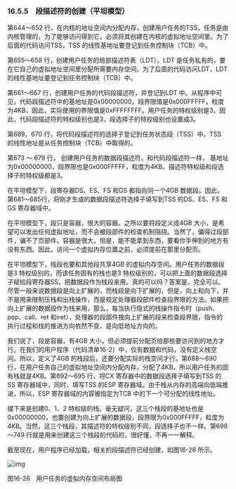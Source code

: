 ### 16.5.5　段描述符的创建（平坦模型）

第644～652 行，在内核的地址空间内分配内存，创建用户任务的TSS。任务是由内核管理的，为了能够访问得到它，必须将其创建在内核的虚拟地址空间里。为了后面的代码访问TSS，TSS 的线性基地址要登记到任务控制块（TCB）中。

第655～658 行，创建用户任务的局部描述符表（LDT）。LDT 是任务私有的，要在它自己的虚拟地址空间里分配所需要内存空间。为了后面的代码访问LDT，LDT 的线性基地址要登记到任务控制块（TCB）中。

第661～667 行，创建用户任务的代码段描述符，并登记到LDT 中。从程序中可见，代码段描述符中的基地址是0x00000000，段界限值是0x000FFFFF，粒度为4KB，因此，实际使用的界限值是0xFFFFFFFF。用户任务的特权级别是3，因此，代码段描述符的特权级别也是3，段选择子的特权级别也设置成3。

第669、670 行，将代码段描述符的选择子登记到任务状态段（TSS）中。TSS 的线性地址是从任务控制块（TCB）中取得的。

第673 ～ 679 行， 创建用户任务的数据段描述符。和代码段描述符一样， 基地址为0x00000000，段界限也是0x000FFFFF，粒度为4KB。描述符特权级和段选择子的特权级都是3。

在平坦模型下，段寄存器DS、ES、FS 和GS 都指向同一个4GB 数据段。因此，第681～685行，将刚才生成的数据段描述符选择子填写到TSS 的DS、ES、FS 和GS 寄存器域中。

在平坦模型下，段只是容器，很大的容器。之所以要将段定义成4GB 大小，是希望可以发出任何虚拟地址，而不会被段部件的检查机制阻挠。当然了，骗得过段部件，骗不了页部件。容器是很大，但是，能不能拿到东西，要看你手伸到的地方有没有东西。因此，访问一个虚拟内存位置之前，必须提前在那里分配页。

在平坦模型下，栈段也要和其他段共享4GB 的虚拟内存空间。用户任务的数据段是3 特权级别的，而该任务固有的栈也是3 特权级别的，可以把上面的数据段选择子赋给段寄存器SS，把数据段作为栈段来用。真的可以吗？答案是，完全可以。尽管一般来说数据段是向上扩展的，而栈段是向下扩展的，但是，向上和向下，并不是用来限制压栈和出栈操作，而是规定处理器段部件检查段界限的方法。如果把向上扩展的数据段作为栈来用，那么，每当执行隐式的栈操作指令时（push、pop、call、ret 和iret），处理器的段部件按向上扩展的段来检查段界限，指令的执行过程和栈的推进方向依然不变，是向低地址方向的。

我们说了，段是容器，有4GB 大小，但必须提前分配页给那些要访问到的地方才行。在我们的用户程序（代码清单16-2）中，仅有数据和代码，没有定义栈空间。所以，定义了4GB 的栈段后，还要分配实际的栈空间才行。第688～690 行，在用户任务自己的虚拟地址空间内分配内存，分配了4KB，所以用户任务的固有栈就是4KB。第692～695 行，将CX 寄存器中的数据段选择子填写到TSS 的SS 寄存器域中，同时，填写TSS 的ESP 寄存器域。由于栈从内存的高端向低端推进，所以，ESP 寄存器域的内容被指定为TCB 中的下一个可分配的线性地址。

接下来是创建0、1、2 特权级的栈。毫无疑问，这三个栈段的基地址也是0x00000000，也要创建为向上扩展的数据段，段界限为0x000FFFFF，粒度为4KB。当然，这三个栈段，其描述符的特权级别不同，段选择子也不一样。第698～749 行就是用来创建这三个栈段的代码的，很好懂，不再一一解释。

截至现在，用户程序已经加载，相关的段描述符已经创建，如图16-26 所示。

![img](../0-Assets/Epubook/x86汇编语言从实模式到保护模式_李忠_等_Z_Library/images/00709.jpeg)

图16-26　用户任务的虚拟内存空间布局图